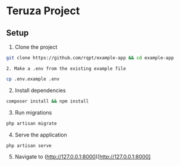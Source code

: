 # Teruza Project

## Setup

1. Clone the project

```bash
git clone https://github.com/rqpt/example-app && cd example-app
```

    2. Make a .env from the existing example file

```bash
cp .env.example .env
```

2. Install dependencies

```bash
composer install && npm install
```

3. Run migrations

```bash
php artisan migrate
```

4. Serve the application

```bash
php artisan serve
```

5. Navigate to (http://127.0.0.1:8000)[http://127.0.0.1:8000]

